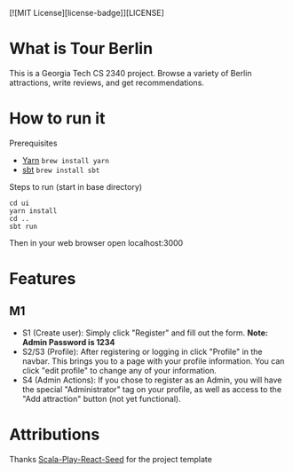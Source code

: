 [![MIT License][license-badge]][LICENSE]
# What is Tour Berlin
This is a Georgia Tech CS 2340 project.  Browse a variety of Berlin attractions, write reviews, and get recommendations.

# How to run it
Prerequisites
- [Yarn](https://yarnpkg.com/lang/en/docs/install/#mac-stable) `brew install yarn`
- [sbt](https://www.scala-sbt.org/download.html) `brew install sbt`

Steps to run (start in base directory)
``` console
cd ui
yarn install
cd ..
sbt run
```

Then in your web browser open localhost:3000

# Features
## M1
- S1 (Create user): Simply click "Register" and fill out the form.  **Note: Admin Password is 1234**
- S2/S3 (Profile): After registering or logging in click "Profile" in the navbar.  This brings you to a page with your profile information.  You can click "edit profile" to change any of your information.
- S4 (Admin Actions): If you chose to register as an Admin, you will have the special "Administrator" tag on your profile, as well as access to the "Add attraction" button (not yet functional).

# Attributions
Thanks [Scala-Play-React-Seed](https://github.com/yohangz/scala-play-react-seed) for the project template
